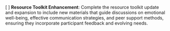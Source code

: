[ ] **Resource Toolkit Enhancement**: Complete the resource toolkit update and expansion to include new materials that guide discussions on emotional well-being, effective communication strategies, and peer support methods, ensuring they incorporate participant feedback and evolving needs.